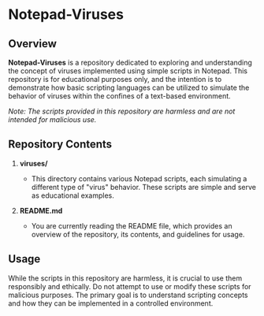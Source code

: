 # Notepad-Viruses

## Overview

**Notepad-Viruses** is a repository dedicated to exploring and understanding the concept of viruses implemented using simple scripts in Notepad. This repository is for educational purposes only, and the intention is to demonstrate how basic scripting languages can be utilized to simulate the behavior of viruses within the confines of a text-based environment.

*Note: The scripts provided in this repository are harmless and are not intended for malicious use.*

## Repository Contents

1. **viruses/**
   - This directory contains various Notepad scripts, each simulating a different type of "virus" behavior. These scripts are simple and serve as educational examples.

2. **README.md**
   - You are currently reading the README file, which provides an overview of the repository, its contents, and guidelines for usage.

## Usage

While the scripts in this repository are harmless, it is crucial to use them responsibly and ethically. Do not attempt to use or modify these scripts for malicious purposes. The primary goal is to understand scripting concepts and how they can be implemented in a controlled environment.
